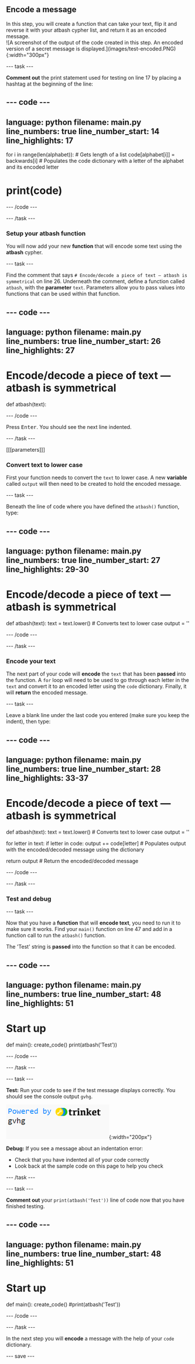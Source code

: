 ## Encode a message

<div style="display: flex; flex-wrap: wrap">
<div style="flex-basis: 200px; flex-grow: 1; margin-right: 15px;">
In this step, you will create a function that can take your text, flip it and reverse it with your atbash cypher list, and return it as an encoded message. 
</div>
<div>
![A screenshot of the output of the code created in this step. An encoded version of a secret message is displayed.](images/test-encoded.PNG){:width="300px"}
</div>
</div>

--- task ---
 
**Comment out** the print statement used for testing on line 17 by placing a hashtag at the beginning of the line:

--- code ---
---
language: python
filename: main.py
line_numbers: true
line_number_start: 14
line_highlights: 17
---
  for i in range(len(alphabet)): # Gets length of a list
    code[alphabet[i]] = backwards[i] # Populates the code dictionary with a letter of the alphabet and its encoded letter
  
#  print(code)
--- /code ---
 
--- /task ---

### Setup your atbash function

You will now add your new **function** that will encode some text using the **atbash** cypher.

--- task ---

Find the comment that says `# Encode/decode a piece of text — atbash is symmetrical` on line 26. Underneath the comment, define a function called `atbash`, with the **parameter** `text`. Parameters allow you to pass values into functions that can be used within that function.

--- code ---
---
language: python
filename: main.py
line_numbers: true
line_number_start: 26 
line_highlights: 27
---
# Encode/decode a piece of text — atbash is symmetrical
def atbash(text):

--- /code ---

Press <kbd>Enter</kbd>. You should see the next line indented. 

--- /task ---

[[[parameters]]]

### Convert text to lower case 

First your function needs to convert the `text` to lower case. A new **variable** called `output` will then need to be created to hold the encoded message.

--- task ---

 Beneath the line of code where you have defined the `atbash()` function, type: 

--- code ---
---
language: python
filename: main.py
line_numbers: true
line_number_start: 27 
line_highlights: 29-30
---
# Encode/decode a piece of text — atbash is symmetrical
def atbash(text):
  text = text.lower() # Converts text to lower case
  output = ''

--- /code ---

--- /task ---

### Encode your text

The next part of your code will **encode** the `text` that has been **passed** into the function. A `for` loop will need to be used to go through each letter in the `text` and convert it to an encoded letter using the `code` dictionary. Finally, it will **return** the encoded message.   

--- task ---

Leave a blank line under the last code you entered (make sure you keep the indent), then type:

--- code ---
---
language: python
filename: main.py
line_numbers: true
line_number_start: 28
line_highlights: 33-37
---
# Encode/decode a piece of text — atbash is symmetrical
def atbash(text):
  text = text.lower() # Converts text to lower case
  output = ''
  
  for letter in text: 
    if letter in code: 
      output += code[letter] # Populates output with the encoded/decoded message using the dictionary
  
  return output # Return the encoded/decoded message

--- /code ---

--- /task ---

### Test and debug

--- task ---

Now that you have a **function** that will **encode text**, you need to run it to make sure it works. Find your `main()` function on line 47 and add in a function call to run the `atbash()` function. 

The 'Test' string is **passed** into the function so that it can be encoded. 

--- code ---
---
language: python
filename: main.py
line_numbers: true
line_number_start: 48
line_highlights: 51
---
# Start up
def main():
  create_code()
  print(atbash('Test'))

--- /code ---

--- /task ---

--- task ---

**Test:** Run your code to see if the test message displays correctly. You should see the console output `gvhg`.

![A screenshot of the output of the encoded text that is created in this step.](images/test-encoded.PNG){:width="200px"}

**Debug:** If you see a message about an indentation error:
- Check that you have indented all of your code correctly
- Look back at the sample code on this page to help you check

--- /task ---

--- task ---

**Comment out** your `print(atbash('Test'))` line of code now that you have finished testing. 

--- code ---
---
language: python
filename: main.py
line_numbers: true
line_number_start: 48
line_highlights: 51
---
# Start up
def main():
  create_code()
  #print(atbash('Test'))

--- /code ---

--- /task ---

In the next step you will **encode** a message with the help of your `code` dictionary. 

--- save ---

